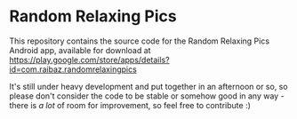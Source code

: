 Random Relaxing Pics
====================

This repository contains the source code for the Random Relaxing Pics Android app, available for download at https://play.google.com/store/apps/details?id=com.raibaz.randomrelaxingpics

It's still under heavy development and put together in an afternoon or so, so please don't consider the code to be stable or somehow good in any way - there is *a lot* of room for improvement, so feel free to contribute :)
